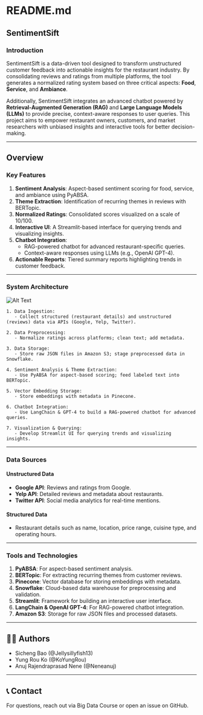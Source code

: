 # README.md

## **SentimentSift**

### **Introduction**
SentimentSift is a data-driven tool designed to transform unstructured customer feedback into actionable insights for the restaurant industry. By consolidating reviews and ratings from multiple platforms, the tool generates a normalized rating system based on three critical aspects: **Food**, **Service**, and **Ambiance**. 

Additionally, SentimentSift integrates an advanced chatbot powered by **Retrieval-Augmented Generation (RAG)** and **Large Language Models (LLMs)** to provide precise, context-aware responses to user queries. This project aims to empower restaurant owners, customers, and market researchers with unbiased insights and interactive tools for better decision-making.

---

## **Overview**

### **Key Features**
1. **Sentiment Analysis**: Aspect-based sentiment scoring for food, service, and ambiance using PyABSA.
2. **Theme Extraction**: Identification of recurring themes in reviews with BERTopic.
3. **Normalized Ratings**: Consolidated scores visualized on a scale of 10/100.
4. **Interactive UI**: A Streamlit-based interface for querying trends and visualizing insights.
5. **Chatbot Integration**:
   - RAG-powered chatbot for advanced restaurant-specific queries.
   - Context-aware responses using LLMs (e.g., OpenAI GPT-4).
6. **Actionable Reports**: Tiered summary reports highlighting trends in customer feedback.

---

### **System Architecture**

![Alt Text](Workflow.png)

```plaintext
1. Data Ingestion:
   - Collect structured (restaurant details) and unstructured (reviews) data via APIs (Google, Yelp, Twitter).

2. Data Preprocessing:
   - Normalize ratings across platforms; clean text; add metadata.

3. Data Storage:
   - Store raw JSON files in Amazon S3; stage preprocessed data in Snowflake.

4. Sentiment Analysis & Theme Extraction:
   - Use PyABSA for aspect-based scoring; feed labeled text into BERTopic.

5. Vector Embedding Storage:
   - Store embeddings with metadata in Pinecone.

6. Chatbot Integration:
   - Use LangChain & GPT-4 to build a RAG-powered chatbot for advanced queries.

7. Visualization & Querying:
   - Develop Streamlit UI for querying trends and visualizing insights.
```

---

### **Data Sources**

#### **Unstructured Data**
- **Google API**: Reviews and ratings from Google.
- **Yelp API**: Detailed reviews and metadata about restaurants.
- **Twitter API**: Social media analytics for real-time mentions.

#### **Structured Data**
- Restaurant details such as name, location, price range, cuisine type, and operating hours.

---

### **Tools and Technologies**
1. **PyABSA**: For aspect-based sentiment analysis.
2. **BERTopic**: For extracting recurring themes from customer reviews.
3. **Pinecone**: Vector database for storing embeddings with metadata.
4. **Snowflake**: Cloud-based data warehouse for preprocessing and validation.
5. **Streamlit**: Framework for building an interactive user interface.
6. **LangChain & OpenAI GPT-4**: For RAG-powered chatbot integration.
7. **Amazon S3**: Storage for raw JSON files and processed datasets.

---


## **👨‍💻 Authors**
* Sicheng Bao (@Jellysillyfish13)
* Yung Rou Ko (@KoYungRou)
* Anuj Rajendraprasad Nene (@Neneanuj)

---

## **📞 Contact**
For questions, reach out via Big Data Course or open an issue on GitHub.
